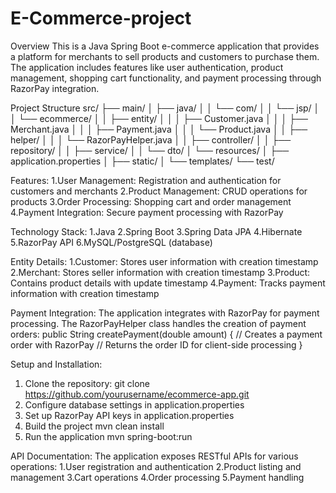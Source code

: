 # E-Commerce-project
Overview
This is a Java Spring Boot e-commerce application that provides a platform for merchants to sell products and customers to purchase them. The application includes features like user authentication, product management, shopping cart functionality, and payment processing through RazorPay integration.

Project Structure
src/
├── main/
│   ├── java/
│   │   └── com/
│   │       └── jsp/
│   │           └── ecommerce/
│   │               ├── entity/
│   │               │   ├── Customer.java
│   │               │   ├── Merchant.java
│   │               │   ├── Payment.java
│   │               │   └── Product.java
│   │               ├── helper/
│   │               │   └── RazorPayHelper.java
│   │               ├── controller/
│   │               ├── repository/
│   │               ├── service/
│   │               └── dto/
│   └── resources/
│       ├── application.properties
│       ├── static/
│       └── templates/
└── test/

Features:
  1.User Management: Registration and authentication for customers and merchants
  2.Product Management: CRUD operations for products
  3.Order Processing: Shopping cart and order management
  4.Payment Integration: Secure payment processing with RazorPay

Technology Stack:
  1.Java
  2.Spring Boot
  3.Spring Data JPA
  4.Hibernate
  5.RazorPay API
  6.MySQL/PostgreSQL (database)

Entity Details:
  1.Customer: Stores user information with creation timestamp
  2.Merchant: Stores seller information with creation timestamp
  3.Product: Contains product details with update timestamp
  4.Payment: Tracks payment information with creation timestamp

Payment Integration:
The application integrates with RazorPay for payment processing. The RazorPayHelper class handles the creation of payment orders:
    public String createPayment(double amount) {
    // Creates a payment order with RazorPay
    // Returns the order ID for client-side processing
    }

Setup and Installation:
1. Clone the repository:
       git clone https://github.com/yourusername/ecommerce-app.git
2. Configure database settings in application.properties
3. Set up RazorPay API keys in application.properties
4. Build the project
      mvn clean install
5. Run the application
      mvn spring-boot:run
   
API Documentation:
The application exposes RESTful APIs for various operations:
  1.User registration and authentication
  2.Product listing and management
  3.Cart operations
  4.Order processing
  5.Payment handling

